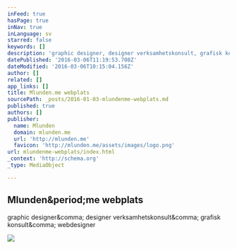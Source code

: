 ```yaml
---
inFeed: true
hasPage: true
inNav: true
inLanguage: sv
starred: false
keywords: []
description: 'graphic designer, designer verksamhetskonsult, grafisk konsult, webdesigner'
datePublished: '2016-03-06T11:19:53.708Z'
dateModified: '2016-03-06T10:15:04.156Z'
author: []
related: []
app_links: []
title: Mlunden.me webplats
sourcePath: _posts/2016-01-03-mlundenme-webplats.md
published: true
authors: []
publisher:
  name: Mlunden
  domain: mlunden.me
  url: 'http://mlunden.me'
  favicon: 'http://mlunden.me/assets/images/logo.png'
url: mlundenme-webplats/index.html
_context: 'http://schema.org'
_type: MediaObject

---
```

<article style=""><h1>Mlunden&amp;period;me webplats</h1><p>graphic designer&amp;comma; designer verksamhetskonsult&amp;comma; grafisk konsult&amp;comma; webdesigner</p><img src="http://mlunden.me/img/_DSC0708.JPG" /></article>